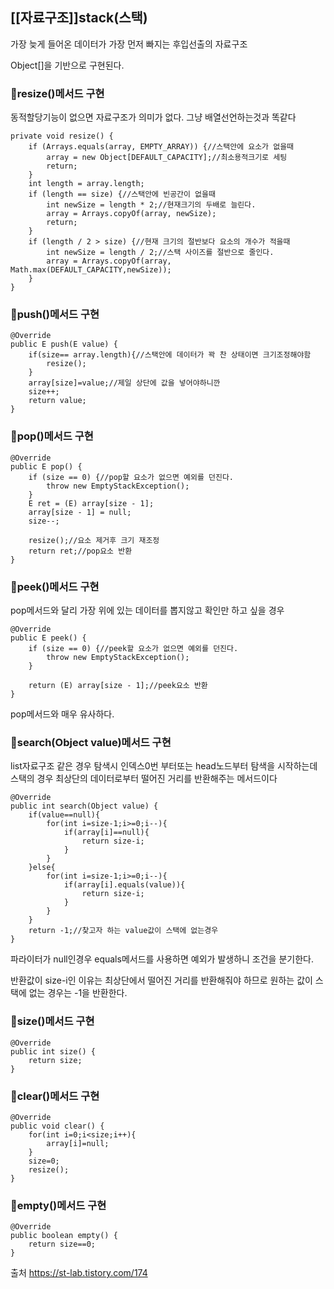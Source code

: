 <h2>[[자료구조]]stack(스택)</h2>
가장 늦게 들어온 데이터가 가장 먼저 빠지는 후입선출의 자료구조

Object[]을 기반으로 구현된다.

<h3>🧐resize()메서드 구현</h3>

동적할당기능이 없으면 자료구조가 의미가 없다. 그냥 배열선언하는것과 똑같다
```
private void resize() {
    if (Arrays.equals(array, EMPTY_ARRAY)) {//스택안에 요소가 없을때
        array = new Object[DEFAULT_CAPACITY];//최소용적크기로 세팅
        return;
    }
    int length = array.length;
    if (length == size) {//스택안에 빈공간이 없을때
        int newSize = length * 2;//현재크기의 두배로 늘린다.
        array = Arrays.copyOf(array, newSize);
        return;
    }
    if (length / 2 > size) {//현재 크기의 절반보다 요소의 개수가 적을때
        int newSize = length / 2;//스택 사이즈를 절반으로 줄인다.
        array = Arrays.copyOf(array, Math.max(DEFAULT_CAPACITY,newSize));
    }
}
```
<h3>🧐push()메서드 구현</h3>

```
@Override
public E push(E value) {
    if(size== array.length){//스택안에 데이터가 꽉 찬 상태이면 크기조정해야함
        resize();
    }
    array[size]=value;//제일 상단에 값을 넣어야하니깐 
    size++;
    return value;
}
```
<h3>🧐pop()메서드 구현</h3>

```
@Override
public E pop() {
    if (size == 0) {//pop할 요소가 없으면 예외를 던진다.
        throw new EmptyStackException();
    }
    E ret = (E) array[size - 1];
    array[size - 1] = null;
    size--;
    
    resize();//요소 제거후 크기 재조정
    return ret;//pop요소 반환
}
```
<h3>🧐peek()메서드 구현</h3>

pop메서드와 달리 가장 위에 있는 데이터를 뽑지않고 확인만 하고 싶을 경우
```
@Override
public E peek() {
    if (size == 0) {//peek할 요소가 없으면 예외를 던진다.
        throw new EmptyStackException();
    }

    return (E) array[size - 1];//peek요소 반환
}
```
pop메서드와 매우 유사하다.

<h3>🧐search(Object value)메서드 구현</h3>

list자료구조 같은 경우 탐색시 인덱스0번 부터또는 head노드부터 탐색을 시작하는데 스택의 경우 최상단의 데이터로부터 떨어진 거리를 반환해주는 메서드이다
```
@Override
public int search(Object value) {
    if(value==null){
        for(int i=size-1;i>=0;i--){
            if(array[i]==null){
                return size-i;
            }
        }
    }else{
        for(int i=size-1;i>=0;i--){
            if(array[i].equals(value)){
                return size-i;
            }
        }
    }
    return -1;//찾고자 하는 value값이 스택에 없는경우
}
```
파라이터가 null인경우 equals메서드를 사용하면 예외가 발생하니 조건을 분기한다.

반환값이 size-i인 이유는 최상단에서 떨어진 거리를 반환해줘야 하므로 원하는 값이 스택에 없는 경우는 -1을 반환한다.

<h3>🧐size()메서드 구현</h3>

```
@Override
public int size() {
    return size;
}
```
<h3>🧐clear()메서드 구현</h3>

```
@Override
public void clear() {
    for(int i=0;i<size;i++){
        array[i]=null;
    }
    size=0;
    resize();
}
```
<h3>🧐empty()메서드 구현</h3>

```
@Override
public boolean empty() {
    return size==0;
}
```

출처 https://st-lab.tistory.com/174
